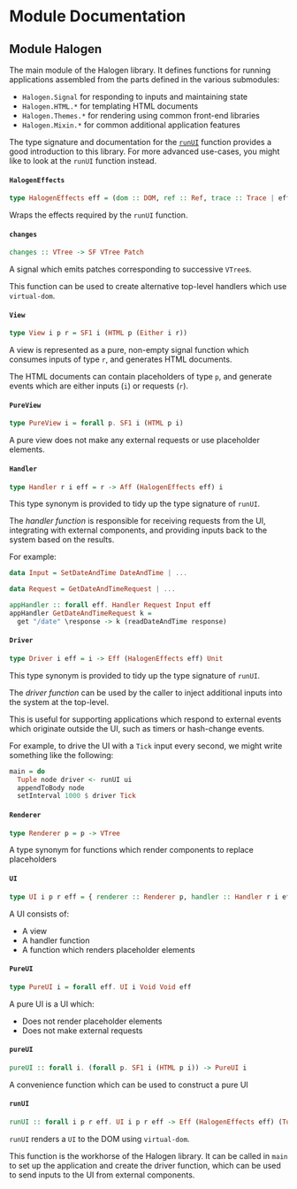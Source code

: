 # Module Documentation

## Module Halogen


The main module of the Halogen library. It defines functions for running applications
assembled from the parts defined in the various submodules:

- `Halogen.Signal` for responding to inputs and maintaining state
- `Halogen.HTML.*` for templating HTML documents
- `Halogen.Themes.*` for rendering using common front-end libraries
- `Halogen.Mixin.*` for common additional application features

The type signature and documentation for the [`runUI`](#runUI) function provides a good introduction 
to this library. For more advanced use-cases, you might like to look at the `runUI` function instead.


#### `HalogenEffects`

``` purescript
type HalogenEffects eff = (dom :: DOM, ref :: Ref, trace :: Trace | eff)
```

Wraps the effects required by the `runUI` function.

#### `changes`

``` purescript
changes :: VTree -> SF VTree Patch
```

A signal which emits patches corresponding to successive `VTree`s.

This function can be used to create alternative top-level handlers which use `virtual-dom`.

#### `View`

``` purescript
type View i p r = SF1 i (HTML p (Either i r))
```

A view is represented as a pure, non-empty signal function which
consumes inputs of type `r`, and generates HTML documents.

The HTML documents can contain placeholders of type `p`, and
generate events which are either inputs (`i`) or requests (`r`). 

#### `PureView`

``` purescript
type PureView i = forall p. SF1 i (HTML p i)
```

A pure view does not make any external requests or use placeholder elements.

#### `Handler`

``` purescript
type Handler r i eff = r -> Aff (HalogenEffects eff) i
```

This type synonym is provided to tidy up the type signature of `runUI`.

The _handler function_ is responsible for receiving requests from the UI, integrating with external
components, and providing inputs back to the system based on the results.

For example:

```purescript
data Input = SetDateAndTime DateAndTime | ...

data Request = GetDateAndTimeRequest | ...

appHandler :: forall eff. Handler Request Input eff 
appHandler GetDateAndTimeRequest k =
  get "/date" \response -> k (readDateAndTime response)
```

#### `Driver`

``` purescript
type Driver i eff = i -> Eff (HalogenEffects eff) Unit
```

This type synonym is provided to tidy up the type signature of `runUI`.

The _driver function_ can be used by the caller to inject additional inputs into the system at the top-level.

This is useful for supporting applications which respond to external events which originate
outside the UI, such as timers or hash-change events.

For example, to drive the UI with a `Tick` input every second, we might write something like the following:

```purescript
main = do
  Tuple node driver <- runUI ui
  appendToBody node
  setInterval 1000 $ driver Tick
```

#### `Renderer`

``` purescript
type Renderer p = p -> VTree
```

A type synonym for functions which render components to replace placeholders

#### `UI`

``` purescript
type UI i p r eff = { renderer :: Renderer p, handler :: Handler r i eff, view :: View i p r }
```

A UI consists of:

- A view
- A handler function
- A function which renders placeholder elements

#### `PureUI`

``` purescript
type PureUI i = forall eff. UI i Void Void eff
```

A pure UI is a UI which:

- Does not render placeholder elements
- Does not make external requests

#### `pureUI`

``` purescript
pureUI :: forall i. (forall p. SF1 i (HTML p i)) -> PureUI i
```

A convenience function which can be used to construct a pure UI

#### `runUI`

``` purescript
runUI :: forall i p r eff. UI i p r eff -> Eff (HalogenEffects eff) (Tuple Node (Driver i eff))
```

`runUI` renders a `UI` to the DOM using `virtual-dom`.

This function is the workhorse of the Halogen library. It can be called in `main`
to set up the application and create the driver function, which can be used to 
send inputs to the UI from external components.



